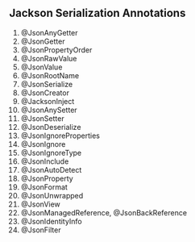 ## Jackson Serialization Annotations
1. @JsonAnyGetter
2. @JsonGetter
3. @JsonPropertyOrder
4. @JsonRawValue
5. @JsonValue
6. @JsonRootName
7. @JsonSerialize
8. @JsonCreator
9. @JacksonInject
10. @JsonAnySetter
11. @JsonSetter
12. @JsonDeserialize
13. @JsonIgnoreProperties
14. @JsonIgnore
15. @JsonIgnoreType
16. @JsonInclude
17. @JsonAutoDetect
18. @JsonProperty
19. @JsonFormat
20. @JsonUnwrapped
21. @JsonView
22. @JsonManagedReference, @JsonBackReference
23. @JsonIdentityInfo
24. @JsonFilter